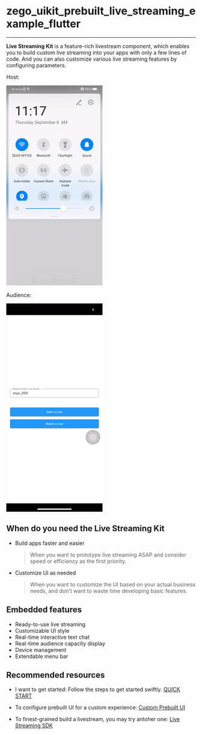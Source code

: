 # zego_uikit_prebuilt_live_streaming_example_flutter

- - -


**Live Streaming Kit** is a feature-rich livestream component, which enables you to build custom live streaming into your apps with only a few lines of code. And you can also customize various live streaming features by configuring parameters.


Host:

![Host](images/host.gif)

Audience:

![Host](images/audience.gif)


## When do you need the Live Streaming Kit

- Build apps faster and easier
  > When you want to prototype live streaming ASAP and consider speed or efficiency as the first priority. 

- Customize UI as needed
  > When you want to customize the UI based on your actual business needs, and don't want to waste time developing basic features.


## Embedded features

- Ready-to-use live streaming
- Customizable UI style
- Real-time interactive text chat
- Real-time audience capacity display
- Device management
- Extendable menu bar


## Recommended resources


- I want to get started: Follow the steps to get started swiftly.
  [QUICK START](https://docs.zegocloud.com/article/14846)


- To configure prebuilt UI for a custom experience:
  [Custom Prebuilt UI](https://docs.zegocloud.com/article/14878)

- To finest-grained build a livestream, you may try antoher one:
  [Live Streaming SDK](https://docs.zegocloud.com/article/7926)

